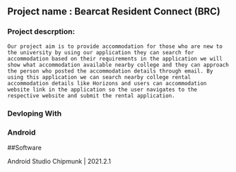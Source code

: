 ## Project name : Bearcat Resident Connect (BRC)

### Project descrption:

`Our project aim is to provide accommodation for those who are new to the university by using our application they can search for accommodation based on their requirements in the application we will show what accommodation available nearby college and they can approach the person who posted the accommodation details through email. By using this application we can search nearby college rental accommodation details like Horizons and users can accommodation website link in the application so the user navigates to the respective website and submit the rental application.`

### Devloping With

### Android

##Software 

Android Studio Chipmunk | 2021.2.1
